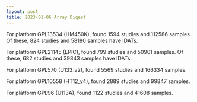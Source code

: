 ```yaml
---
layout: post
title: 2023-01-06 Array Digest
---
```

For platform GPL13534 (HM450K), found 1594 studies and 112586 samples. Of these, 824 studies and 58180 samples have IDATs.

For platform GPL21145 (EPIC), found 799 studies and 50901 samples. Of these, 682 studies and 39843 samples have IDATs.

For platform GPL570 (U133_v2), found 5569 studies and 166334 samples.

For platform GPL10558 (HT12_v4), found 2889 studies and 99847 samples.

For platform GPL96 (U113A), found 1122 studies and 41608 samples.

